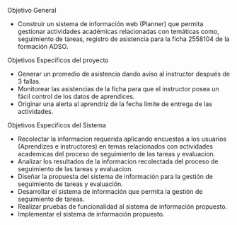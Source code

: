 Objetivo General
- Construir un sistema de información web (Planner) que permita gestionar actividades académicas relacionadas con temáticas como, seguimiento de tareas, registro de asistencia para la ficha 2558104 de la formación ADSO.

Objetivos Especificos del proyecto
- Generar un promedio de asistencia dando aviso al instructor después de 3 fallas.
- Monitorear las asistencias de la ficha para que el instructor posea un fácil control de los datos de aprendices.
- Originar una alerta al aprendriz de la fecha limite de entrega de las actividades. 

Objetivos Especificos del Sistema
- Recolectar la informacion requerida aplicando encuestas a los usuarios (Aprendizes e instructores) en temas relacionados con actividades academicas del proceso de seguimiento de las tareas y evaluacion. 
- Analizar los resultados de la informacion recolectada del proceso de seguimiento de las tareas y evaluacion.
- Diseñar la propuesta del sistema de información para la gestión de seguimiento de tareas y evaluación.
- Desarrollar el sistema de información que permita la gestión de seguimiento de tareas.
- Realizar pruebas de funcionalidad al sistema de información propuesto.
- Implementar el sistema de información propuesto.
